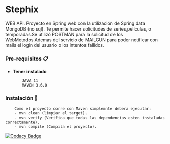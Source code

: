 # Stephix
WEB API. Proyecto en Spring web con la utilización de Spring data MongoDB (no sql). Te permite hacer solicitudes de series,películas, o temporadas.Se utilizó POSTMAN para la solicitud de los WebMetodos.Ademas del servicio de MAILGUN para poder notificar con mails el login del usuario o los intentos fallidos.

### Pre-requisitos 📋

* **Tener instalado**
    ```
        JAVA 11
        MAVEN 3.6.0
    ```

### Instalación 🔧
    
        Como el proyecto corre con Maven simplemnte debera ejecutar:
        - mvn clean (limpiar el target).
        - mvn verify (Verifica que todas las dependencias esten instaladas correctamente).
        - mvn compile (Compila el proyecto).
    


[![Codacy Badge](https://app.codacy.com/project/badge/Grade/687cd503413e43798e6e900a90dd561e)](https://www.codacy.com/manual/Stephaaniie/Stephix?utm_source=github.com&amp;utm_medium=referral&amp;utm_content=Stephaaniie/Stephix&amp;utm_campaign=Badge_Grade)

